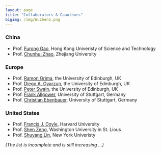 ```yaml
---
layout: page
title: "Collaborators & Coauthors"
bigimg: /img/Wuzhen5.png
---
```

### China
* Prof. [Furong Gao](https://cbe.ust.hk/cgi-bin/facultydetails.php?people_email=kefgao), Hong Kong Univeristy of Science and Technology
* Prof. [Chunhui Zhao](http://mypage.zju.edu.cn/chhzhao), Zhejiang University

### Europe
* Prof. [Ramon Grima](http://grimagroup.bio.ed.ac.uk/ramongrima.html), the University of Edinburgh, UK
* Prof. [Diego A. Oyarzun](http://homepages.inf.ed.ac.uk/doyarzun/), the University of Edinburgh, UK
* Prof. [Peter Swain](http://swainlab.bio.ed.ac.uk), the University of Edinburgh, UK
* Prof. [Frank Allgower](https://www.ist.uni-stuttgart.de/institute/team/Allgoewer-00006/), University of Stuttgart, Germany
* Prof. [Christian Ebenbauer](https://www.ist.uni-stuttgart.de/institute/team/Ebenbauer-00002/), University of Stuttgart, Germany

### United States
* Prof. [Francis J. Doyle](https://www.seas.harvard.edu/directory/frankdoyle), Harvard University
* Prof. [Shen Zeng](https://engineering.wustl.edu/Profiles/Pages/Shen-Zeng.aspx), Washington University in St. Lious
* Prof. [Shuyang Lin](https://cims.nyu.edu/~sling/), New York Univeristy

_(The list is incomplete and is still increasing ...)_
